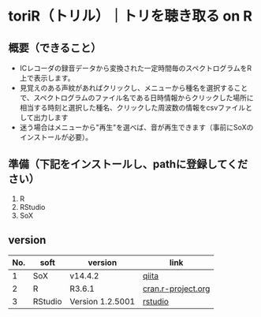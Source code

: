 # toriR（トリル）｜トリを聴き取る on R
## 概要（できること）
- ICレコーダの録音データから変換された一定時間毎のスペクトログラムをR上で表示します。
- 見覚えのある声紋があればクリックし、メニューから種名を選択することで、スペクトログラムのファイル名である日時情報からクリックした場所に相当する時刻と選択した種名、クリックした周波数の情報をcsvファイルとして出力します
- 迷う場合はメニューから"再生"を選べば、音が再生できます（事前にSoXのインストールが必要）。
## 準備（下記をインストールし、pathに登録してください）
1. R
2. RStudio
3. SoX
## version

| No.  | soft    | version          | link                                                         |
| ---- | ------- | ---------------- | ------------------------------------------------------------ |
| 1    | SoX     | v14.4.2          | [qiita](https://qiita.com/teteyateiya/items/e4dc27e384d947b9946d) |
| 2    | R       | R3.6.1           | [cran.r-project.org](https://cran.r-project.org/)            |
| 3    | RStudio | Version 1.2.5001 | [rstudio](https://www.rstudio.com/)                          |
